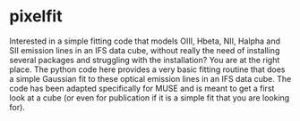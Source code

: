 # pixelfit
Interested in a simple fitting code that models OIII, Hbeta, NII, Halpha and SII emission lines in an IFS data cube, without really the need of installing several packages and struggling with the installation? You are at the right place. The python code here provides a very basic fitting routine that does a simple Gaussian fit to these optical emission lines in an IFS data cube. The code has been adapted specifically for MUSE and is meant to get a first look at a cube (or even for publication if it is a simple fit that you are looking for). 
